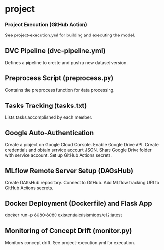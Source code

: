 # project
### Project Execution (GitHub Action)
See project-execution.yml for building and executing the model.
## DVC Pipeline (dvc-pipeline.yml)
Defines a pipeline to create and push a new dataset version.
## Preprocess Script (preprocess.py)
Contains the preprocess function for data processing.
## Tasks Tracking (tasks.txt)
Lists tasks accomplished by each member.
## Google Auto-Authentication
Create a project on Google Cloud Console.
Enable Google Drive API.
Create credentials and obtain service account JSON.
Share Google Drive folder with service account.
Set up GitHub Actions secrets.
## MLflow Remote Server Setup (DAGsHub)
Create DAGsHub repository.
Connect to GitHub.
Add MLflow tracking URI to GitHub Actions secrets.
## Docker Deployment (Dockerfile) and Flask App
docker run -p 8080:8080 existentialcrisismlops/e12:latest
## Monitoring of Concept Drift (monitor.py)
Monitors concept drift. See project-execution.yml for execution.
